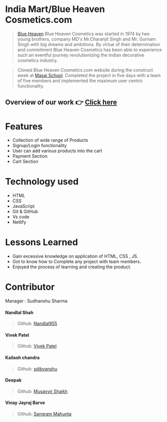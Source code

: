 # India Mart/Blue Heaven Cosmetics.com

> [Blue Heaven](https://www.indiamart.com/blueheavencosmetics/) Blue Heaven Cosmetics was started in 1974 by two young brothers, company MD's Mr.Charanjit Singh and Mr. Gurnam Singh with big dreams and ambitions.
By virtue of their determination and commitment Blue Heaven Cosmetics has been able to experience such an eventful journey revolutionizing the Indian decorative cosmetics industry.

> Cloned Blue Heaven Cosmetics.com website during the construct week at [Masai School](https://masaischool.com/). Completed the project in five days with a team of five members and implemented the maximum user centric functionality.

## Overview of our work 👉 [Click here](https://coruscating-salmiakki-76b680.netlify.app/)



# Features

- Collection of wide range of Products
- Signup/Login functionality
- User can add various products into the cart
- Payment Section
- Cart Section 

# Technology used 

- HTML
- CSS
- JavaScript
- Git & GitHub
- Vs code
- Netlify 

# Lessons Learned

- Gain excessive knowledge on application of HTML, CSS , JS.
- Got to know how to Complete any project with team members.
- Enjoyed the process of learning and creating the product.


# Contributor
Manager : Sudhanshu Sharma
#### Nandlal Shah
> Github: [Nandlal955](https://github.com/NandlalShah955) 

#### Vivek Patel
> Github: [Vivek Patel](https://github.com/svivekpatel) 

#### Kailash chandra
> Github: [sdibyanshu](https://github.com/sdibyanshu) 

#### Deepak
> Github: [Musavvir Shaikh](https://github.com/dips2022) 

#### Vinay Jayraj Barve
> Github: [Sangram Mahunta](https://github.com/Sangram150800) 



